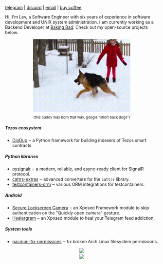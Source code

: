 <link rel="stylesheet" href="assets/style.css">

[telegram](https://t.me/droserasprout) | [discord](https://discord.com/users/180837124097048578) | [email](hi@droserasprout.space) | [buy coffee](https://www.buymeacoffee.com/droserasprout)

Hi, I'm Lev, a Software Engineer with six years of experience in software development and UNIX system administration. I am currently working as a Backend Developer at [Baking Bad](https://github.com/baking-bad/). Check out my open-source projects below.

<div align="center">
  <img src="https://raw.githubusercontent.com/droserasprout/droserasprout/a603e2c3864567b639ab34fb3495f0b8a73f8e94/assets/howdy.gif?token=GHSAT0AAAAAABKQSZAX32HFUGXDLGR2CP6UYU3KGWQ">
  <br>
  <sub>(this buddy was born that way, google "short back dogs")</sub>
</div>

##### Tezos ecosystem

* [DipDup](https://github.com/dipdup-net/dipdup-py) ‒ a Python framework for building indexers of Tezos smart contracts.

##### Python libraries

* [pysignalr](https://github.com/baking-bad/pysignalr) ‒ a modern, reliable, and async-ready client for SignalR protocol.
* [cattrs-extras](https://github.com/droserasprout/cattrs-extras) ‒ advanced converters for the `cattrs` library.
* [testcontainers-orm](https://github.com/droserasprout/testcontainers-orm) ‒ various ORM integrations for testcontainers.

##### Android

* [Secure Lockscreen Camera](https://github.com/droserasprout/com.github.droserasprout.lockscreencamera) ‒ an Xposed Framework module to skip authentication on the "Quickly open camera" gesture.
* [Healergram](https://github.com/droserasprout/healergram) ‒ an Xposed module to heal your Telegram feed addiction.
<!-- * [bluecoins-cli](https://github.com/droserasprout/bluecoins-cli) ‒ a CLI tool to change Blucoins database currency using historical price data. -->

##### System tools

* [pacman-fix-permissions](https://github.com/droserasprout/pacman-fix-permissions) ‒ fix broken Arch Linux filesystem permissions.

<div align="center">
  <img src="https://github-readme-stats.vercel.app/api?username=droserasprout&hide_border=true">
  <br>
  <img src="https://github-readme-stats.vercel.app/api/top-langs?username=droserasprout&layout=compact&hide_border=true">
</div>